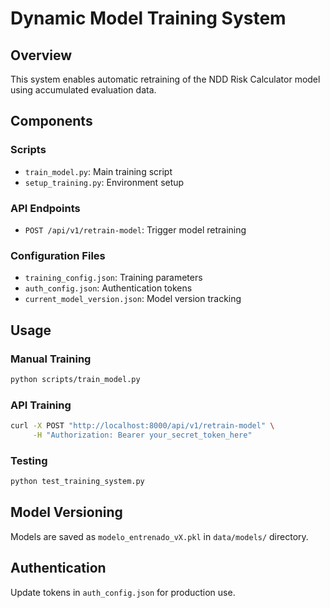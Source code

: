 # Dynamic Model Training System

## Overview
This system enables automatic retraining of the NDD Risk Calculator model using accumulated evaluation data.

## Components

### Scripts
- `train_model.py`: Main training script
- `setup_training.py`: Environment setup

### API Endpoints
- `POST /api/v1/retrain-model`: Trigger model retraining

### Configuration Files
- `training_config.json`: Training parameters
- `auth_config.json`: Authentication tokens
- `current_model_version.json`: Model version tracking

## Usage

### Manual Training
```bash
python scripts/train_model.py
```

### API Training
```bash
curl -X POST "http://localhost:8000/api/v1/retrain-model" \
     -H "Authorization: Bearer your_secret_token_here"
```

### Testing
```bash
python test_training_system.py
```

## Model Versioning
Models are saved as `modelo_entrenado_vX.pkl` in `data/models/` directory.

## Authentication
Update tokens in `auth_config.json` for production use.
